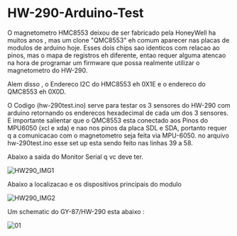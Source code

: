 # HW-290-Arduino-Test

O magnetometro HMC8553 deixou de ser fabricado pela HoneyWell ha muitos anos , mas um clone "QMC8553"  eh comum aparecer nas placas de modulos de arduino hoje.
Esses dois chips sao identicos com relacao ao pinos, mas o mapa de registros eh diferente, entao requer alguma atencao na hora de programar um firmware que possa realmente utilizar o magnetometro do HW-290.

Alem disso , o Endereco I2C do HMC8553 eh 0X1E e o endereco do QMC8553 eh 0X0D.

O Codigo (hw-290test.ino) serve para testar os 3 sensores do HW-290 com arduino retornando os enderecos hexadecimal de cada um dos 3 sensores.
E importante salientar que o QMC8553 esta conectado aos Pinos do MPU6050 (xcl e xda) e nao nos pinos da placa SDL e SDA, portanto requer q a comunicacao com o magnetometro seja feita via MPU-6050. no arquivo hw-290test.ino esse set up  esta sendo feito nas linhas 39 a 58.

Abaixo a saida do Monitor Serial q vc deve ter.

![HW290_IMG1](https://user-images.githubusercontent.com/100097972/154868323-a436760e-c03e-4178-8887-708b25bb5c8b.JPG)


Abaixo a localizacao e os dispositivos principais do modulo

![HW290_IMG2](https://user-images.githubusercontent.com/100097972/154869127-06cf0ce4-8803-4cae-a18a-b4a71b3343b2.JPG)

Um schematic do GY-87/HW-290 esta abaixo :

![01](https://user-images.githubusercontent.com/100097972/154870822-f59a06d7-6a9e-4eaf-a94f-c436df253556.jpg)
